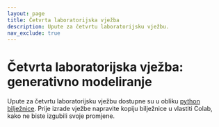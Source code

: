 ```yaml
---
layout: page
title: Četvrta laboratorijska vježba
description: Upute za četvrtu laboratorijsku vježbu.
nav_exclude: true
---
```


# Četvrta laboratorijska vježba: generativno modeliranje

Upute za četvrtu laboratorijsku vježbu dostupne su u obliku [python bilježnice](https://colab.research.google.com/drive/1xuXvnvFRvGiSMu75WXcScaJzQDX3Ua68?usp=sharing). 
Prije izrade vježbe napravite kopiju bilježnice u vlastiti Colab, kako ne biste izgubili svoje promjene.
